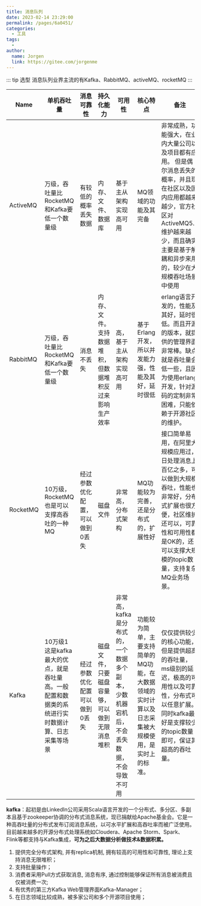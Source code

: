 ```yaml
---
title: 消息队列
date: 2023-02-14 23:29:00
permalink: /pages/6a0451/
categories:
  - 工具
tags:
  - 
author: 
  name: Jorgen
  link: https://gitee.com/jorgenme
---
```

::: tip 选型
消息队列业界主流的有Kafka、RabbitMQ、activeMQ、rocketMQ
:::

| Name | 单机吞吐量 | 消息可靠性 | 持久化能力 | 可用性 | 核心特点 | 备注 |
| --- | --- | --- | --- | --- | --- | --- |
| ActiveMQ | 万级，吞吐量比RocketMQ和Kafka要低一个数量级 | 有较低的概率丢失数据 | 内存、文件、数据库 | 基于主从架构实现高可用 | MQ领域的功能及其完备 | 非常成熟，功能强大，在业内大量公司以及项目都有应用。  但是偶尔消息丢失的概率，并且现在社区以及国内应用都越来越少，官方社区对ActiveMQ5.X维护越来越少，而且确实主要是基于解耦和异步来用的，较少在大规模吞吐场景中使用 |
| RabbitMQ | 万级，吞吐量比RocketMQ和Kafka要低一个数量级 | 消息不丢失 | 内存、文件。支持数据堆积，但数据堆积反过来影响生产效率 | 高，基于主从架构实现高可用 | 基于Erlang开发，所以并发能力强，性能及其好，延时很低 | erlang语言开发的，性能及其好，延时很低。而且开源的版本，就提供的管理界面非常棒。缺点就是吞吐量会低一些，且因为使用erlang开发，针对源码的定制非常困难，只能依赖于开源社区的维护。 |
| RocketMQ | 10万级，RocketMQ也是可以支撑高吞吐的一种MQ | 经过参数优化配置，可以做到0丢失 | 磁盘文件 | 非常高，分布式架构 | MQ功能较为完善，还是分布式的，扩展性好 | 接口简单易用，在阿里大规模应用过，日处理消息上  百亿之多，可以做到大规模吞吐，性能也非常好，分布式扩展也很方便，社区维护还可以，可靠性和可用性都是OK的，还可以支撑大规模的topic数量，支持复杂MQ业务场景。 |
| Kafka | 10万级1这是kafka最大的优点，就是吞吐量高。一般配置和数据类的系统进行实时数据计算、日志采集等场景 | 经过参数优化配置可以做到0丢失 | 磁盘文件，只要磁盘容量够，可以做到无限消息堆积 | 非常高，kafka是分布式的，一个数据多个副本，少数机器宕机后，不会丢失数据，不会导致不可用 | 功能较为简单，主要支持简单的MQ功能，在大数据领域的实时计算以及日志采集被大规模使用，是实时上的标准。 | 仅仅提供较少的核心功能，但是提供超高的吞吐量，ms级别的延迟，极高的可用性以及可靠性，分布式可以任意扩展。  同时kafka最好是支撑较少的topic数量即可，保证其超高的吞吐量。 |

**kafka**：起初是由LinkedIn公司采用Scala语言开发的一个分布式、多分区、多副本且基于zookeeper协调的分布式消息系统，现已捐献给Apache基金会。它是一种高吞吐量的分布式发布订阅消息系统，以可水平扩展和高吞吐率而被广泛使用。目前越来越多的开源分布式处理系统如Cloudera、Apache Storm、Spark、Flink等都支持与Kafka集成，**可为之后大数据分析做技术&数据积累。**
1. 提供完全分布式架构, 并有replica机制, 拥有较高的可用性和可靠性, 理论上支持消息无限堆积；
2. 支持批量操作；
3. 消费者采用Pull方式获取消息, 消息有序, 通过控制能够保证所有消息被消费且仅被消费一次;
4. 有优秀的第三方Kafka Web管理界面Kafka-Manager；
5. 在日志领域比较成熟，被多家公司和多个开源项目使用；